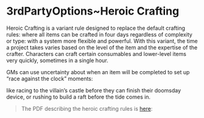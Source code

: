 # 3rdPartyOptions~Heroic Crafting

Heroic Crafting is a variant rule designed to replace the
default crafting rules: where all items can be crafted in four
days regardless of complexity or type: with a system more
flexible and powerful.
With this variant, the time a project takes varies based
on the level of the item and the expertise of the crafter.
Characters can craft certain consumables and lower-level
items very quickly, sometimes in a single hour. 

GMs can use
uncertainty about when an item will be completed to set up
“race against the clock” moments: 

like racing to the villain’s
castle before they can finish their doomsday device, or rushing
to build a raft before the tide comes in.

> The PDF describing the heroic crafting rules is [here](https://www.pathfinderinfinite.com/product/389992/Heroic-Crafting): 
